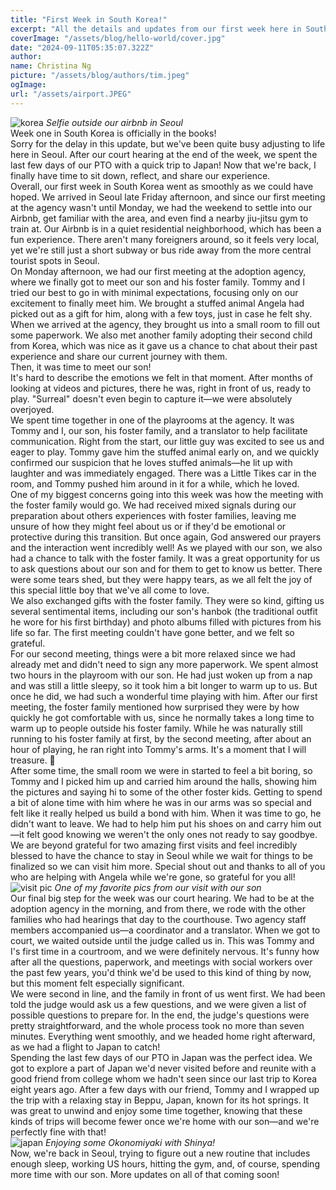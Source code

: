 ```yaml
---
title: "First Week in South Korea!"
excerpt: "All the details and updates from our first week here in South Korea! Getting to meet our son, having our court hearing and a little bit of fun mixed in!"
coverImage: "/assets/blog/hello-world/cover.jpg"
date: "2024-09-11T05:35:07.322Z"
author:
name: Christina Ng
picture: "/assets/blog/authors/tim.jpeg"
ogImage:
url: "/assets/airport.JPEG"
---
```


![korea](/images/seoul-pic1.jpeg)
_Selfie outside our airbnb in Seoul_
<br/>
Week one in South Korea is officially in the books!
<br/>
Sorry for the delay in this update, but we've been quite busy adjusting to life here in Seoul. After our court hearing at the end of the week, we spent the last few days of our PTO with a quick trip to Japan! Now that we're back, I finally have time to sit down, reflect, and share our experience.
<br/>
Overall, our first week in South Korea went as smoothly as we could have hoped. We arrived in Seoul late Friday afternoon, and since our first meeting at the agency wasn't until Monday, we had the weekend to settle into our Airbnb, get familiar with the area, and even find a nearby jiu-jitsu gym to train at. Our Airbnb is in a quiet residential neighborhood, which has been a fun experience. There aren't many foreigners around, so it feels very local, yet we're still just a short subway or bus ride away from the more central tourist spots in Seoul.
<br/>
On Monday afternoon, we had our first meeting at the adoption agency, where we finally got to meet our son and his foster family. Tommy and I tried our best to go in with minimal expectations, focusing only on our excitement to finally meet him. We brought a stuffed animal Angela had picked out as a gift for him, along with a few toys, just in case he felt shy. When we arrived at the agency, they brought us into a small room to fill out some paperwork. We also met another family adopting their second child from Korea, which was nice as it gave us a chance to chat about their past experience and share our current journey with them.
<br/>
Then, it was time to meet our son!
<br/>
It's hard to describe the emotions we felt in that moment. After months of looking at videos and pictures, there he was, right in front of us, ready to play. "Surreal" doesn't even begin to capture it—we were absolutely overjoyed.
<br/>
We spent time together in one of the playrooms at the agency. It was Tommy and I, our son, his foster family, and a translator to help facilitate communication. Right from the start, our little guy was excited to see us and eager to play. Tommy gave him the stuffed animal early on, and we quickly confirmed our suspicion that he loves stuffed animals—he lit up with laughter and was immediately engaged. There was a Little Tikes car in the room, and Tommy pushed him around in it for a while, which he loved.
<br/>
One of my biggest concerns going into this week was how the meeting with the foster family would go. We had received mixed signals during our preparation about others experiences with foster families, leaving me unsure of how they might feel about us or if they'd be emotional or protective during this transition. But once again, God answered our prayers and the interaction went incredibly well! As we played with our son, we also had a chance to talk with the foster family. It was a great opportunity for us to ask questions about our son and for them to get to know us better. There were some tears shed, but they were happy tears, as we all felt the joy of this special little boy that we've all come to love.
<br/>
We also exchanged gifts with the foster family. They were so kind, gifting us several sentimental items, including our son's hanbok (the traditional outfit he wore for his first birthday) and photo albums filled with pictures from his life so far. The first meeting couldn't have gone better, and we felt so grateful.
<br/>
For our second meeting, things were a bit more relaxed since we had already met and didn't need to sign any more paperwork. We spent almost two hours in the playroom with our son. He had just woken up from a nap and was still a little sleepy, so it took him a bit longer to warm up to us. But once he did, we had such a wonderful time playing with him. After our first meeting, the foster family mentioned how surprised they were by how quickly he got comfortable with us, since he normally takes a long time to warm up to people outside his foster family. While he was naturally still running to his foster family at first, by the second meeting, after about an hour of playing, he ran right into Tommy's arms. It's a moment that I will treasure. 💜
<br/>
After some time, the small room we were in started to feel a bit boring, so Tommy and I picked him up and carried him around the halls, showing him the pictures and saying hi to some of the other foster kids. Getting to spend a bit of alone time with him where he was in our arms was so special and felt like it really helped us build a bond with him. When it was time to go, he didn't want to leave. We had to help him put his shoes on and carry him out—it felt good knowing we weren't the only ones not ready to say goodbye.
<br/>
We are beyond grateful for two amazing first visits and feel incredibly blessed to have the chance to stay in Seoul while we wait for things to be finalized so we can visit him more. Special shout out and thanks to all of you who are helping with Angela while we're gone, so grateful for you all!
<br/>
![visit pic](/images/visit.jpg)
_One of my favorite pics from our visit with our son_
<br/>
Our final big step for the week was our court hearing. We had to be at the adoption agency in the morning, and from there, we rode with the other families who had hearings that day to the courthouse. Two agency staff members accompanied us—a coordinator and a translator. When we got to court, we waited outside until the judge called us in. This was Tommy and I's first time in a courtroom, and we were definitely nervous. It's funny how after all the questions, paperwork, and meetings with social workers over the past few years, you'd think we'd be used to this kind of thing by now, but this moment felt especially significant.
<br/>
We were second in line, and the family in front of us went first. We had been told the judge would ask us a few questions, and we were given a list of possible questions to prepare for. In the end, the judge's questions were pretty straightforward, and the whole process took no more than seven minutes. Everything went smoothly, and we headed home right afterward, as we had a flight to Japan to catch!
<br/>
Spending the last few days of our PTO in Japan was the perfect idea. We got to explore a part of Japan we'd never visited before and reunite with a good friend from college whom we hadn't seen since our last trip to Korea eight years ago. After a few days with our friend, Tommy and I wrapped up the trip with a relaxing stay in Beppu, Japan, known for its hot springs. It was great to unwind and enjoy some time together, knowing that these kinds of trips will become fewer once we're home with our son—and we're perfectly fine with that!
<br/>
![japan](/images/japan-food.jpeg)
_Enjoying some Okonomiyaki with Shinya!_
<br/>
Now, we're back in Seoul, trying to figure out a new routine that includes enough sleep, working US hours, hitting the gym, and, of course, spending more time with our son. More updates on all of that coming soon!
<br/>
